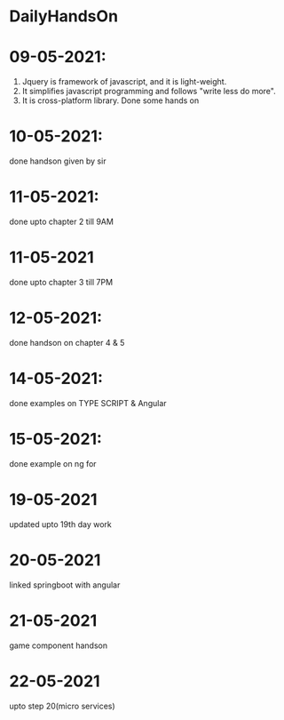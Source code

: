 # DailyHandsOn


# 09-05-2021:
1. Jquery is framework of javascript, and it is light-weight.
2. It simplifies javascript programming and follows "write less do more".
3. It is cross-platform library.
Done some hands  on

# 10-05-2021:
 done handson given by sir

# 11-05-2021:

done upto chapter 2 till 9AM

# 11-05-2021
 done upto chapter 3 till 7PM

 # 12-05-2021:
done handson on chapter 4 & 5 

# 14-05-2021:
done examples on TYPE SCRIPT & Angular

# 15-05-2021:

done example on ng for


# 19-05-2021

updated upto 19th day work

# 20-05-2021

linked springboot with angular


# 21-05-2021
game component handson

# 22-05-2021
upto step 20(micro services)